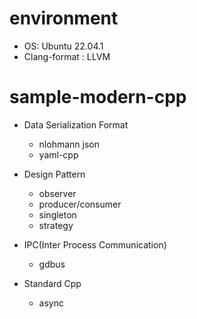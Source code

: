 # environment
  * OS: Ubuntu 22.04.1
  * Clang-format : LLVM

# sample-modern-cpp
  * Data Serialization Format 
    - nlohmann json
    - yaml-cpp
  
  * Design Pattern
    - observer
    - producer/consumer
    - singleton
    - strategy
  
  * IPC(Inter Process Communication)
    - gdbus
  
  * Standard Cpp
    - async
